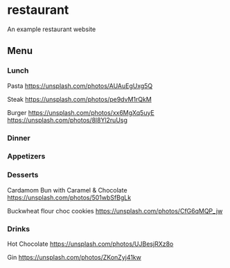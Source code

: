 # restaurant
An example restaurant website

## Menu

### Lunch
Pasta
https://unsplash.com/photos/AUAuEgUxg5Q

Steak
https://unsplash.com/photos/pe9dvM1rQkM

Burger
https://unsplash.com/photos/xx6MgXq5uyE
https://unsplash.com/photos/8l8Yl2ruUsg

### Dinner

### Appetizers

### Desserts
Cardamom Bun with Caramel & Chocolate
https://unsplash.com/photos/501wbSfBgLk

Buckwheat flour choc cookies
https://unsplash.com/photos/CfG6qMQP_jw

### Drinks

Hot Chocolate
https://unsplash.com/photos/UJBesjRXz8o

Gin
https://unsplash.com/photos/ZKonZyj41kw